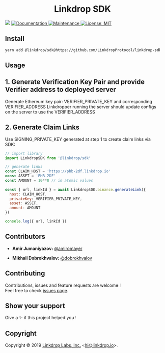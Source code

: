 <h1 align="center">Linkdrop SDK</h1>
<p>
  <img src="https://img.shields.io/badge/version-1.0.0-blue.svg?cacheSeconds=2592000" />
  <a href="https://github.com/LinkdropProtocol/linkdrop-sdk#readme">
    <img alt="Documentation" src="https://img.shields.io/badge/documentation-yes-brightgreen.svg" target="_blank" />
  </a>
  <a href="https://github.com/LinkdropProtocol/linkdrop-sdk/graphs/commit-activity">
    <img alt="Maintenance" src="https://img.shields.io/badge/Maintained%3F-yes-green.svg" target="_blank" />
  </a>
  <a href="https://github.com/LinkdropProtocol/linkdrop-sdk/blob/master/LICENSE">
    <img alt="License: MIT" src="https://img.shields.io/badge/License-MIT-yellow.svg" target="_blank" />
  </a>
</p>


## Install

```sh
yarn add @linkdrop/sdk@https://github.com/LinkdropProtocol/linkdrop-sdk
```

## Usage 

## 1. Generate Verification Key Pair and provide Verifier address to deployed server 

Generate Ethereum key pair: VERIFIER_PRIVATE_KEY and corresponding VERIFIER_ADDRESS
Linkdropper running the server should update configs on the server to use the VERIFIER_ADDRESS

## 2. Generate Claim Links

Use SIGNING_PRIVATE_KEY generated at step 1 to create claim links via SDK:
```js
// import library
import LinkdropSDK from '@linkdrop/sdk'

// generate links
const CLAIM_HOST = 'https://phb-2df.linkdrop.io'
const ASSET = 'PHB-2DF'
const AMOUNT = 10**8 // in atomic values
  
const { url, linkId } = await LinkdropSDK.binance.generateLink({
  host: CLAIM_HOST,
  privateKey: VERIFIER_PRIVATE_KEY,
  asset: ASSET,
  amount: AMOUNT
})

console.log({ url, linkId })
``` 


## Contributors

* **Amir Jumaniyazov:** [@amiromayer](https://github.com/amiromayer)

* **Mikhail Dobrokhvalov:** [@dobrokhvalov](https://github.com/dobrokhvalov)


## Contributing

Contributions, issues and feature requests are welcome !<br />Feel free to check [issues page](https://github.com/amiromayer/binance-chain-linkdrop/issues).

## Show your support

Give a ✨ if this project helped you !

## Copyright

Copyright © 2019 [Linkdrop Labs, Inc.](https://github.com/LinkdropProtocol) &lt;hi@linkdrop.io&gt;.<br />
